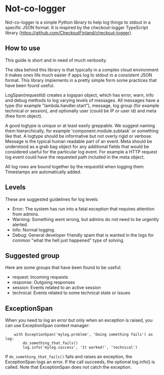 # Not-co-logger

Not-co-logger is a simple Python library to help log things to stdout in a 
specific JSON format. It is inspired by the checkout-logger TypeScript 
library (https://github.com/CheckoutFinland/checkout-logger).

## How to use

This guide is short and in need of much verbosity.

The idea behind this library is that typically in a complex cloud environment it makes ones life much easier if apps log to stdout in a consistent JSON format. This library implements in a pretty simple form some practices that have been found useful.

LogSpan(requestId) creates a logspan object, which has error, warn, info and debug methods to log varying levels of messages. All messages have a type (for example "lambda.handler.start"), message, log group (for example technical or session), and optionally user (could be IP or user id) and meta (free form object).

A good logtype is unique or at least easily greppable. We suggest naming them hierarchically, for example 'component.module.subtask' or something like that. A logtype should be informative but not overly rigid or verbose. Message is the typical human readable part of an event. Meta should be understood as a grab bag object for any additional fields that would be considered useful for the particular log event. For example a HTTP request log event could have the requested path included in the meta object.

All log rows are bound together by the requestId when logging them. Timestamps are automatically added.

## Levels

These are suggested guidelines for log levels:

* Error: The system has run into a fatal exception that requires attention from admins.
* Warning: Something went wrong, but admins do not need to be urgently alerted.
* Info: Normal logging.
* Debug: General developer friendly spam that is wanted in the logs for common "what the hell just happened" type of solving.

## Suggested group

Here are some groups that have been found to be useful:

* request: Incoming requests
* response: Outgoing responses
* session: Events related to an active session
* technical: Events related to some technical state or issues

## ExceptionSpan

When you need to log an error but only when an exception is raised, you can use ExceptionSpan context manager:

```
    with ExceptionSpan('mylog.problem', 'Doing something fails') as log:
        do_something_that_fails()
        log.info('mylog.success', 'It worked!', 'technical')
```

If `do_something_that_fails()` fails and raises an exception, the ExceptionSpan logs an error. If the call succeeds, the optional log.info() is called. Note that ExceptionSpan does not catch the exception.


